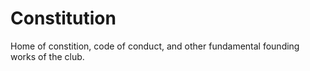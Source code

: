 # Constitution
Home of constition, code of conduct, and other fundamental founding works of the club.
